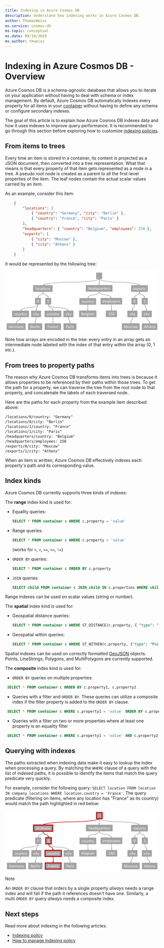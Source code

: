 ```yaml
---
title: Indexing in Azure Cosmos DB 
description: Understand how indexing works in Azure Cosmos DB.
author: ThomasWeiss
ms.service: cosmos-db
ms.topic: conceptual
ms.date: 09/10/2019
ms.author: thweiss
---
```


# Indexing in Azure Cosmos DB - Overview

Azure Cosmos DB is a schema-agnostic database that allows you to iterate on your application without having to deal with schema or index management. By default, Azure Cosmos DB automatically indexes every property for all items in your [container](databases-containers-items.md#azure-cosmos-containers) without having to define any schema or configure secondary indexes.

The goal of this article is to explain how Azure Cosmos DB indexes data and how it uses indexes to improve query performance. It is recommended to go through this section before exploring how to customize [indexing policies](index-policy.md).

## From items to trees

Every time an item is stored in a container, its content is projected as a JSON document, then converted into a tree representation. What that means is that every property of that item gets represented as a node in a tree. A pseudo root node is created as a parent to all the first-level properties of the item. The leaf nodes contain the actual scalar values carried by an item.

As an example, consider this item:

```json
    {
        "locations": [
            { "country": "Germany", "city": "Berlin" },
            { "country": "France", "city": "Paris" }
        ],
        "headquarters": { "country": "Belgium", "employees": 250 },
        "exports": [
            { "city": "Moscow" },
            { "city": "Athens" }
        ]
    }
```

It would be represented by the following tree:

![The previous item represented as a tree](./media/index-overview/item-as-tree.png)

Note how arrays are encoded in the tree: every entry in an array gets an intermediate node labeled with the index of that entry within the array (0, 1 etc.).

## From trees to property paths

The reason why Azure Cosmos DB transforms items into trees is because it allows properties to be referenced by their paths within those trees. To get the path for a property, we can traverse the tree from the root node to that property, and concatenate the labels of each traversed node.

Here are the paths for each property from the example item described above:

    /locations/0/country: "Germany"
    /locations/0/city: "Berlin"
    /locations/1/country: "France"
    /locations/1/city: "Paris"
    /headquarters/country: "Belgium"
    /headquarters/employees: 250
    /exports/0/city: "Moscow"
    /exports/1/city: "Athens"

When an item is written, Azure Cosmos DB effectively indexes each property's path and its corresponding value.

## Index kinds

Azure Cosmos DB currently supports three kinds of indexes:

The **range** index kind is used for:

- Equality queries:

    ```sql
   SELECT * FROM container c WHERE c.property = 'value'
   ```

- Range queries:

   ```sql
   SELECT * FROM container c WHERE c.property > 'value'
   ```
  (works for `>`, `<`, `>=`, `<=`, `!=`)

- `ORDER BY` queries:

   ```sql 
   SELECT * FROM container c ORDER BY c.property
   ```

- `JOIN` queries:

   ```sql
   SELECT child FROM container c JOIN child IN c.properties WHERE child = 'value'
   ```

Range indexes can be used on scalar values (string or number).

The **spatial** index kind is used for:

- Geospatial distance queries: 

   ```sql
   SELECT * FROM container c WHERE ST_DISTANCE(c.property, { "type": "Point", "coordinates": [0.0, 10.0] }) < 40
   ```

- Geospatial within queries: 

   ```sql
   SELECT * FROM container c WHERE ST_WITHIN(c.property, {"type": "Point", "coordinates": [0.0, 10.0] } })
   ```

Spatial indexes can be used on correctly formatted [GeoJSON](geospatial.md) objects. Points, LineStrings, Polygons, and MultiPolygons are currently supported.

The **composite** index kind is used for:

- `ORDER BY` queries on multiple properties:

```sql
 SELECT * FROM container c ORDER BY c.property1, c.property2
```

- Queries with a filter and `ORDER BY`. These queries can utilize a composite index if the filter property is added to the `ORDER BY` clause.

```sql
 SELECT * FROM container c WHERE c.property1 = 'value' ORDER BY c.property1, c.property2
```

- Queries with a filter on two or more properties where at least one property is an equality filter

```sql
 SELECT * FROM container c WHERE c.property1 = 'value' AND c.property2 > 'value'
```

## Querying with indexes

The paths extracted when indexing data make it easy to lookup the index when processing a query. By matching the `WHERE` clause of a query with the list of indexed paths, it is possible to identify the items that match the query predicate very quickly.

For example, consider the following query: `SELECT location FROM location IN company.locations WHERE location.country = 'France'`. The query predicate (filtering on items, where any location has "France" as its country) would match the path highlighted in red below:

![Matching a specific path within a tree](./media/index-overview/matching-path.png)

> [!NOTE]
> An `ORDER BY` clause that orders by a single property *always* needs a range index and will fail if the path it references doesn't have one. Similarly, a multi `ORDER BY` query *always* needs a composite index.

## Next steps

Read more about indexing in the following articles:

- [Indexing policy](index-policy.md)
- [How to manage indexing policy](how-to-manage-indexing-policy.md)
